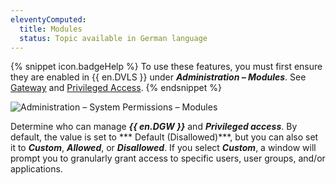 ```yaml
---
eleventyComputed:
  title: Modules
  status: Topic available in German language
---
```

{% snippet icon.badgeHelp %}
To use these features, you must first ensure they are enabled in {{ en.DVLS }} under ***Administration – Modules***. See [Gateway](/server/web-interface/administration/modules/gateway/) and [Privileged Access](/server/web-interface/administration/modules/privileged-access/).
{% endsnippet %}

![Administration – System Permissions – Modules](https://cdnweb.devolutions.net/docs/en/server/ServerOp0064.png)

Determine who can manage ***{{ en.DGW }}*** and ***Privileged access***. By default, the value is set to *** Default (Disallowed)***, but you can also set it to ***Custom***, ***Allowed***, or ***Disallowed***. If you select ***Custom***, a window will prompt you to granularly grant access to specific users, user groups, and/or applications.
